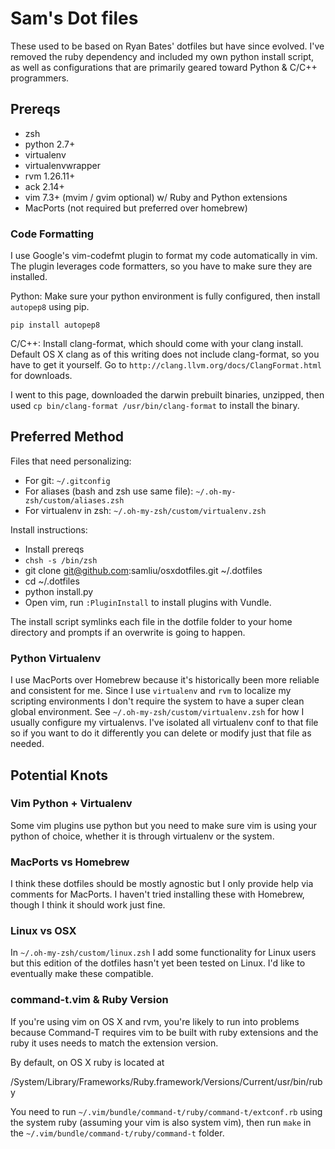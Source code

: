# Sam's Dot files

These used to be based on Ryan Bates' dotfiles but have since evolved. I've
removed the ruby dependency and included my own python install script, as well
as configurations that are primarily geared toward Python & C/C++ programmers.

## Prereqs
  * zsh
  * python 2.7+
  * virtualenv
  * virtualenvwrapper
  * rvm 1.26.11+
  * ack 2.14+
  * vim 7.3+ (mvim / gvim optional) w/ Ruby and Python extensions
  * MacPorts (not required but preferred over homebrew)

### Code Formatting

I use Google's vim-codefmt plugin to format my code automatically in vim. The
plugin leverages code formatters, so you have to make sure they are installed.

Python: Make sure your python environment is fully configured, then install
`autopep8` using pip.

```
pip install autopep8
```

C/C++: Install clang-format, which should come with your clang install. Default
OS X clang as of this writing does not include clang-format, so you have to get
it yourself. Go to `http://clang.llvm.org/docs/ClangFormat.html` for downloads.

I went to this page, downloaded the darwin prebuilt binaries, unzipped, then
used `cp bin/clang-format /usr/bin/clang-format` to install the binary.

## Preferred Method
Files that need personalizing:
  * For git: `~/.gitconfig`
  * For aliases (bash and zsh use same file): `~/.oh-my-zsh/custom/aliases.zsh`
  * For virtualenv in zsh: `~/.oh-my-zsh/custom/virtualenv.zsh`

Install instructions:
  * Install prereqs
  * `chsh -s /bin/zsh`
  * git clone git@github.com:samliu/osxdotfiles.git ~/.dotfiles
  * cd ~/.dotfiles
  * python install.py
  * Open vim, run `:PluginInstall` to install plugins with Vundle.

The install script symlinks each file in the dotfile folder to your home
directory and prompts if an overwrite is going to happen.

### Python Virtualenv
I use MacPorts over Homebrew because it's historically been more reliable and 
consistent for me. Since I use `virtualenv` and `rvm` to localize my scripting
environments I don't require the system to have a super clean global 
environment. See `~/.oh-my-zsh/custom/virtualenv.zsh` for how I usually 
configure my virtualenvs. I've isolated all virtualenv conf to that file so if 
you want to do it differently you can delete or modify just that file as needed.


## Potential Knots

### Vim Python + Virtualenv
Some vim plugins use python but you need to make sure vim is using your python 
of choice, whether it is through virtualenv or the system.

### MacPorts vs Homebrew
I think these dotfiles should be mostly agnostic but I only provide help via
comments for MacPorts. I haven't tried installing these with Homebrew, though
I think it should work just fine.

### Linux vs OSX
In `~/.oh-my-zsh/custom/linux.zsh` I add some functionality for Linux users but
this edition of the dotfiles hasn't yet been tested on Linux. I'd like to 
eventually make these compatible.

### command-t.vim & Ruby Version
If you're using vim on OS X and rvm, you're likely to run into problems because
Command-T requires vim to be built with ruby extensions and the ruby it uses
needs to match the extension version.

By default, on OS X ruby is located at 

  /System/Library/Frameworks/Ruby.framework/Versions/Current/usr/bin/ruby

You need to run `~/.vim/bundle/command-t/ruby/command-t/extconf.rb` using the
system ruby (assuming your vim is also system vim), then run `make` in
the `~/.vim/bundle/command-t/ruby/command-t` folder.
